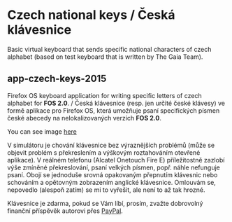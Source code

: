 Czech national keys / Česká klávesnice
===
Basic virtual keyboard that sends specific national characters of czech alphabet (based on test keyboard that is written by The Gaia Team).

app-czech-keys-2015
---
Firefox OS keyboard application for writing specific letters of czech alphabet for <b>FOS 2.0</b>. / Česká klávesnice (resp. jen určité české klávesy) ve formě aplikace pro Firefox OS, která umožňuje psaní specifických písmen české abecedy na nelokalizovaných verzích <b>FOS 2.0</b>.

You can see image <a href="https://www.dropbox.com/s/rrhgd5us4bdu8nj/czechKeysPreviewForFirefoxOS.png?dl=0">here</a>

V simulátoru je chování klávesnice bez výraznějších problémů (může se objevit problém s překreslením a výškovým roztahováním otevřené aplikace). V reálném telefonu (Alcatel Onetouch Fire E) příležitostně zazlobí výše zmíněné překreslování, psaní velkých písmen, popř. náhle nefunguje psaní. Obojí se jednoduše srovná opakovaným přepnutím klávesnic nebo schováním a opětovným zobrazením anglické klávesnice. Omlouvám se, nepovedlo (alespoň zatím) se mi to vyřešit, ale není to až tak hrozné.

Klávesnice je zdarma, pokud se Vám líbí, prosím, zvažte dobrovolný finanční příspěvěk autorovi přes <a href="https://www.paypal.com/cgi-bin/webscr?cmd=_s-xclick&hosted_button_id=ZBUG4DZGP5PRU">PayPal</a>.
